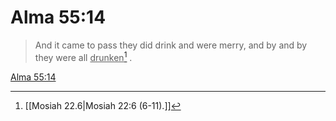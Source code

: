 # Alma 55:14

> And it came to pass they did drink and were merry, and by and by they were all <u>drunken</u>[^a] .

[Alma 55:14](https://www.churchofjesuschrist.org/study/scriptures/bofm/alma/55?lang=eng&id=p14#p14)


[^a]: [[Mosiah 22.6|Mosiah 22:6 (6-11).]]

